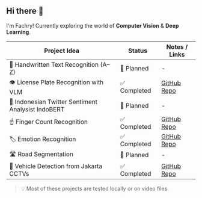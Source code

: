 ## Hi there 👋

I'm Fachry! Currently exploring the world of **Computer Vision** & **Deep Learning**.

| Project Idea                                      | Status      | Notes / Links                                                                 |
|--------------------------------------------------|-------------|-------------------------------------------------------------------------------|
| 📝 Handwritten Text Recognition (A–Z)            | 🔄 Planned   | -                                                                             |
| 👁️ License Plate Recognition with VLM            | ✅ Completed   | [GitHub Repo](https://github.com/fachrysann/License-Plate-VLM)              |
| 💬 Indonesian Twitter Sentiment Analysist IndoBERT          | 🔄 Planned   | -                                                                             |
| ☝️ Finger Count Recognition                               | ✅ Completed | [GitHub Repo](https://github.com/fachrysann/FingerCounting_OpenCV-DeepLearning) |
| 🏷️ Emotion Recognition                           | ✅ Completed | [GitHub Repo](https://github.com/fachrysann/EmotionRecognition_DeepLearning)  |
| 🛣️ Road Segmentation                             | 🔄 Planned   | -                                                                             |
| 🚗 Vehicle Detection from Jakarta CCTVs          | ✅ Completed | [GitHub Repo](https://github.com/fachrysann/Car-Detection)                    |

> 💡 Most of these projects are tested locally or on video files.

